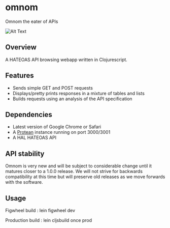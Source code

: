 # omnom

Omnom the eater of APIs

![Alt Text](https://media.giphy.com/media/jgUG5cnss7T9K/giphy.gif)


## Overview

A HATEOAS API browsing webapp written in Clojurescript.


## Features

* Sends simple GET and POST requests
* Displays/pretty prints responses in a mixture of tables and lists
* Builds requests using an analysis of the API specification


## Dependencies

* Latest version of Google Chrome or Safari
* A [Protean](https://github.com/passivsystems/protean) instance running on port 3000/3001
* A HAL HATEOAS API


## API stability

Omnom is very new and will be subject to considerable change until it matures closer to a 1.0.0 release.  We will not strive for backwards compatibility at this time but will preserve old releases as we move forwards with the software.


## Usage

Figwheel build : lein figwheel dev

Production build : lein cljsbuild once prod
